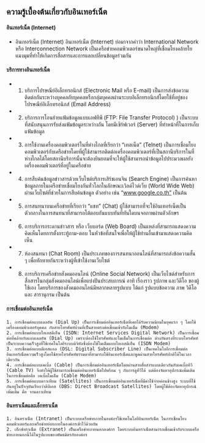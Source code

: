 ## ความรู้เบื้องต้นเกี่ยวกับอินเทอร์เน็ต

#### อินเทอร์เน็ต (Internet)
* อินเทอร์เน็ต (Internet) อินเทอร์เน็ต (Internet) ย่อมาจากคำว่า International Network หรือ Interconnection Network เป็นเครือข่ายคอมพิวเตอร์ขนาดใหญ่ที่เชื่อมโยงคล้ายใยแมงมุมที่ทำให้เกิดการสื่อสารและการแลกเปลี่ยนข้อมูลร่วมกัน

#### บริการทางอินเทอร์เน็ต

- 1. บริการไปรษณีย์อิเล็กทรอนิกส์ (Electronic Mail หรือ E-mail) เป็นการส่งข้อความติดต่อกันระหว่างบุคคลกับบุคคลหรือกลุ่มบุคคลผ่านระบบอิเล็กทรอนิกส์โดยใช้ที่อยู่ของไปรษณีย์อิเล็กทรอนิกส์ (Email Address) 
- 2. บริการการโอนย้ายแฟ้มข้อมูลแบบเอฟทีพี (FTP: File Transfer Protocol) ) เป็นระบบที่สนับสนุนการรับส่งแฟ้มข้อมูลระหว่างกัน โดยมีเซิร์ฟเวอร์ (Server) ที่ทำหน้าที่ในการเก็บแฟ้มข้อมูล
- 3. การใช้งานเครื่องคอมพิวเตอร์ในที่ห่างไกลที่เรียกว่า “เทลเน็ต” (Telnet) เป็นการเชื่อมโยงคอมพิวเตอร์กับเครือข่ายโดยที่ผู้ใช้สามารถติดต่อเครื่องคอมพิวเตอร์ที่เป็นสถานีบริการในที่ห่างไกลได้โดยสถานีบริการนั้นจะต้องยินยอมที่จะให้ผู้ใช้สามารถนำข้อมูลไปประมวลผลยังเครื่องคอมพิวเตอร์ที่อยู่ในเครือข่าย
- 4. การสืบค้นข้อมูลข่าวสารด้วยเว็บไซต์บริการเสิร์ชเอนจิน (Search Engine) เป็นการค้นหาข้อมูลภายในเครือข่ายเชื่อมโยงกันทั่วโลกในลักษณะเวิลด์ไวด์เว็บ (World Wide Web) ผ่านเว็บไซต์ที่ช่วยในการสืบค้นข้อมูล ตัวอย่าง เช่น “www.google.co.th” เป็นต้น
- 5. การสนทนาบนเครือข่ายที่เรียกว่า “แชท” (Chat) ผู้ใช้สามารถที่จะใช้อินเทอร์เน็ตเป็นตัวกลางในการสนทนาที่สามารถโต้ตอบกันแบบทันทีทันใดบนจอภาพผ่านตัวอักษร 
- 6. การบริการกระดานข่าวสาร หรือ เว็บบอร์ด (Web Board) เป็นแหล่งที่สามารถแสดงความคิดเห็นโดยการตั้งกระทู้ถาม-ตอบ ในหัวข้อที่สนใจเพื่อให้ผู้ใช้ท่านอื่นเข้ามาแสดงความคิดเห็น
- 7. ห้องสนทนา (Chat Room) เป็นประเภทของการสนทนาออนไลน์ที่สามารถส่งข้อความสั้น ๆ เพื่อทักทายกันระหว่างผู้ที่เข้าใช้งานเว็บไซต์ 
- 8. การบริการเครือข่ายสังคมออนไลน์ (Online Social Network) เป็นเว็บไซต์สำหรับการสื่อสารในกลุ่มสังคมออนไลน์เพื่อแบ่งปันประสบการณ์ อาทิ เรื่องราว รูปภาพ และวิดีโอ ของผู้ใช้เอง โดยบริการของสังคมออนไลน์มีหลากหลายรูปแบบ ได้แก่ รูปแบบข้อความ ภาพ วิดีโอ และ สารานุกรม เป็นต้น 

#### การเชื่อมต่ออินเทอร์เน็ต

    1. การเชื่อมต่อแบบเดลอัพ (Dial Up) เป็นการเชื่อมต่ออินเทอร์เน็ตที่เคยได้รับความนิยมในยุคแรก ๆ โดยใช้เครื่องคอมพิวเตอร์บุคคล กับสายโทรศัพท์บ้านที่เป็นสายตรงต่อเชื่อมเข้ากับโมเด็ม (Modem) 
    2. การเชื่อมต่อแบบไอเอสดีเอ็น (ISDN: Internet Services Digital Network) เป็นการเชื่อมต่อที่คล้ายกับแบบเดลอัพ (Dial Up) เพราะต้องใช้โทรศัพท์และโมเด็มในการเชื่อมต่อ ต่างกันตรงที่ระบบโทรศัพท์เป็นระบบความเร็วสูงที่ใช้เทคโนโลยีระบบดิจิทัลซึ่งต้องใช้โมเด็มแบบไอเอสดีเอ็น (ISDN Modem)
    3. การเชื่อมต่อแบบดีเอสแอล (DSL: Digital Subscriber Line) เป็นเทคโนโลยีการเชื่อมต่ออินเทอร์เน็ตความเร็วสูงโดยใช้สายโทรศัพท์ธรรมดาที่สามารถใช้อินเทอร์เน็ตและพูดผ่านสายโทรศัพท์ปกติได้ในเวลาเดียวกัน 
    4. การเชื่อมต่อแบบเคเบิ้ล (Cable) เป็นการเชื่อมต่ออินเทอร์เน็ตโดยผ่านสายสื่อสารแบบเดียวกันกับเคเบิ้ลทีวี (Cable TV) จึงทำให้ผู้ใช้สามารถเชื่อมต่ออินเทอร์เน็ตไปพร้อม ๆ กับการดูทีวีได้ แต่ต้องจัดหาอุปกรณ์เพิ่มเติมในการเชื่อมต่อคือ เคเบิ้ลโมเด็ม (Cable Modem)
    5. การเชื่อมต่อแบบดาวเทียม (Satellites) เป็นการเชื่อมต่ออินเทอร์เน็ตที่มีค่าใช้จ่ายค่อนข้างสูง ระบบที่ใช้กันอยู่ในปัจจุบันเรียกว่าดีบีเอส (DBS: Direct Broadcast Satellites) โดยผู้ใช้ต้องจัดหาอุปกรณ์เพิ่มเติม คือ จานดาวเทียม

#### อินทราเน็ตและเอ็กทราเน็ต

    1. อินทราเน็ต (Intranet) เป็นระบบเครือข่ายภายในองค์กรใช้เทคโนโลยีอินเทอร์เน็ต ในการเชื่อมโยงคอมพิวเตอร์และเครือข่ายย่อยภายในองค์กรเข้าไว้ด้วยกัน 
    2. เอ็กซ์ทราเน็ต (Extranet) เป็นเครือข่ายภายนอกองค์กร โดยระบบอินทราเน็ตสามารถเชื่อมเข้ากับระบบเครือข่ายภายนอกนี้ได้ในรูปแบบของพันธมิตรกับองค์กร 